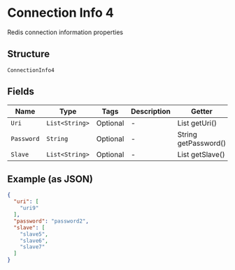 
# Connection Info 4

Redis connection information properties

## Structure

`ConnectionInfo4`

## Fields

| Name | Type | Tags | Description | Getter | Setter |
|  --- | --- | --- | --- | --- | --- |
| `Uri` | `List<String>` | Optional | - | List<String> getUri() | setUri(List<String> uri) |
| `Password` | `String` | Optional | - | String getPassword() | setPassword(String password) |
| `Slave` | `List<String>` | Optional | - | List<String> getSlave() | setSlave(List<String> slave) |

## Example (as JSON)

```json
{
  "uri": [
    "uri9"
  ],
  "password": "password2",
  "slave": [
    "slave5",
    "slave6",
    "slave7"
  ]
}
```


